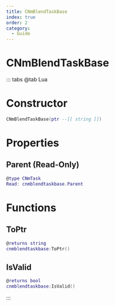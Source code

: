 ```yaml
---
title: CNmBlendTaskBase
index: true
order: 2
category:
  - Guide
---
```


# CNmBlendTaskBase

::: tabs
@tab Lua
# Constructor
```lua
CNmBlendTaskBase(ptr --[[ string ]])
```
# Properties
## Parent (Read-Only)
```lua
@type CNmTask
Read: cnmblendtaskbase.Parent
```
# Functions
## ToPtr
```lua
@returns string
cnmblendtaskbase:ToPtr()
```
## IsValid
```lua
@returns bool
cnmblendtaskbase:IsValid()
```

:::